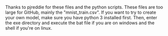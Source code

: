 Thanks to pjreddie for these files and the python scripts.
These files are too large for GitHub, mainly the "mnist_train.csv".
If you want to try to create your own model,
make sure you have python 3 installed first.
Then, enter the exe directory and execute the bat file
if you are on windows and the shell if you're on linux.

